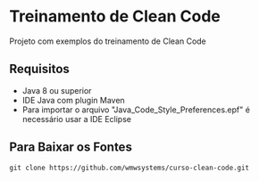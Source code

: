 # Treinamento de Clean Code

Projeto com exemplos do treinamento de Clean Code

## Requisitos ##

- Java 8 ou superior
- IDE Java com plugin Maven
- Para importar o arquivo "Java_Code_Style_Preferences.epf" é necessário usar a IDE Eclipse

## Para Baixar os Fontes

```
git clone https://github.com/wmwsystems/curso-clean-code.git 
```